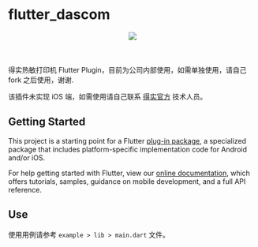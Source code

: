 # flutter_dascom

<div style="text-align: center; margin-bottom: 50px">
<img src="http://www.dascom.cn/front/web/assets/image/logo.png">
</div>


得实热敏打印机 Flutter Plugin，目前为公司内部使用，如需单独使用，请自己 fork 之后使用，谢谢.

该插件未实现 iOS 端，如需使用请自己联系 [得实官方](http://www.dascom.cn/) 技术人员。

## Getting Started

This project is a starting point for a Flutter
[plug-in package](https://flutter.dev/developing-packages/),
a specialized package that includes platform-specific implementation code for
Android and/or iOS.

For help getting started with Flutter, view our
[online documentation](https://flutter.dev/docs), which offers tutorials,
samples, guidance on mobile development, and a full API reference.


## Use

使用用例请参考 `example > lib > main.dart` 文件。